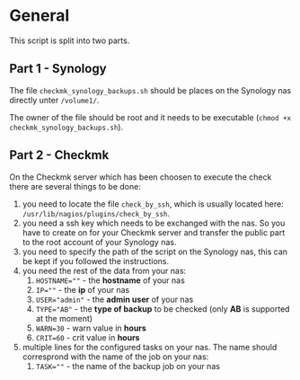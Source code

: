 # General
This script is split into two parts.

## Part 1 - Synology
The file `checkmk_synology_backups.sh` should be places on the Synology nas directly unter `/volume1/`.

The owner of the file should be root and it needs to be executable (`chmod +x checkmk_synology_backups.sh`).

## Part 2 - Checkmk
On the Checkmk server which has been choosen to execute the check there are several things to be done:

1. you need to locate the file `check_by_ssh`, which is usually located here: `/usr/lib/nagios/plugins/check_by_ssh`.
2. you need a ssh key which needs to be exchanged with the nas. So you have to create on for your Checkmk server and transfer the public part to the root account of your Synology nas.
3. you need to specify the path of the script on the Synology nas, this can be kept if you followed the instructions.
4. you need the rest of the data from your nas:
    1. `HOSTNAME=""` - the **hostname** of your nas
    2. `IP=""` - the **ip** of your nas
    3. `USER="admin"` - the **admin user** of your nas
    4. `TYPE="AB"` - the **type of backup** to be checked (only **AB** is supported at the moment)
    5. `WARN=30` - warn value in **hours**
    6. `CRIT=60` - crit value in **hours**
5. multiple lines for the configured tasks on your nas. The name should corresprond with the name of the job on your nas:
    1. ``TASK=""`` - the name of the backup job on your nas

